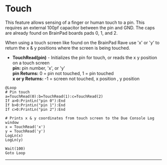 # Touch

This feature allows sensing of a finger or human touch to a pin. This requires an external 100pf capacitor between the pin and GND. The caps are already found on BrainPad boards pads 0, 1, and 2.

When using a touch screen like found on the BrainPad Rave use 'x' or 'y' to return the x & y positions where the screen is being touched. 

- **TouchRead(pin)** - Initializes the pin for touch, or reads the x y position on a touch screen   <br>
**pin:** pin number, 'x', or 'y' <br>
**pin Returns:** 0 = pin not touched, 1 = pin touched <br>
**x or y Returns:**  -1 = screen not touched, x position , y position

```basic
@Loop
# Pin touch
a=TouchRead(0):b=TouchRead(1):c=TouchRead(2)
If a>0:PrintLn("pin 0"):End 
If b>0:PrintLn("pin 1"):End
If c>0:PrintLn("pin 2"):End 

# Prints x & y coordinates from touch screen to the Due Console Log window
x = TouchRead('x')
y = TouchRead('y')
LogLn(x)
LogLn(y)

Wait(100)
Goto Loop
```
---